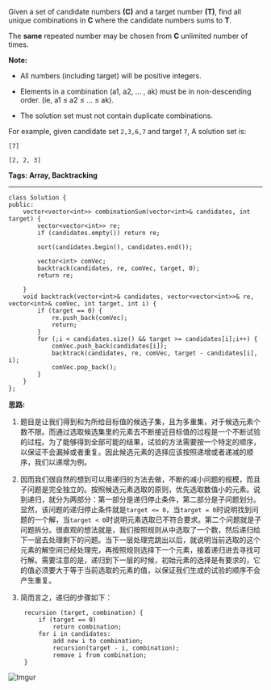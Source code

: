 Given a set of candidate numbers **(C)** and a target number **(T)**, find all unique combinations in **C** where the candidate numbers sums to **T**.

The **same** repeated number may be chosen from **C** unlimited number of times.

**Note:**

- All numbers (including target) will be positive integers.

- Elements in a combination (a1, a2, … , ak) must be in non-descending order. (ie, a1 ≤ a2 ≤ … ≤ ak).

- The solution set must not contain duplicate combinations.


For example, given candidate set `2,3,6,7` and target `7`, 
A solution set is: 

`[7] `

`[2, 2, 3]`

**Tags: Array, Backtracking**

----------
    
    class Solution {
    public:
    	vector<vector<int>> combinationSum(vector<int>& candidates, int target) {
    		vector<vector<int>> re;
    		if (candidates.empty()) return re;
    
    		sort(candidates.begin(), candidates.end());
    
    		vector<int> comVec;
    		backtrack(candidates, re, comVec, target, 0);
    		return re;
    
    	}
    	void backtrack(vector<int>& candidates, vector<vector<int>>& re, vector<int>& comVec, int target, int i) {
    		if (target == 0) {
    			re.push_back(comVec);
    			return;
    		}
    		for (;i < candidates.size() && target >= candidates[i];i++) {
    			comVec.push_back(candidates[i]);
    			backtrack(candidates, re, comVec, target - candidates[i], i);
    			comVec.pop_back();
    		}
    	}
    };


**思路:**

1. 题目是让我们得到和为所给目标值的候选子集，且为多重集，对于候选元素个数不限。而通过选取候选集里的元素去不断接近目标值的过程是一个不断试验的过程。为了能够得到全部可能的结果，试验的方法需要按一个特定的顺序，以保证不会漏掉或者重复。因此候选元素的选择应该按照递增或者递减的顺序，我们以递增为例。
2. 因而我们很自然的想到可以用递归的方法去做，不断的减小问题的规模，而且子问题是完全独立的。按照候选元素选取的原则，优先选取数值小的元素。说到递归，就分为两部分：第一部分是递归停止条件，第二部分是子问题划分。显然，该问题的递归停止条件就是`target <= 0`，当`target = 0`时说明找到问题的一个解，当`target < 0`时说明元素选取已不符合要求。第二个问题就是子问题拆分。很直观的想法就是，我们按照规则从中选取了一个数，然后递归给下一层去处理剩下的问题。当下一层处理完跳出以后，就说明当前选取的这个元素的解空间已经处理完，再按照规则选择下一个元素，接着递归进去寻找可行解。需要注意的是，递归到下一层的时候，初始元素的选择是有要求的，它的值必须要大于等于当前选取的元素的值，以保证我们生成的试验的顺序不会产生重复。
3. 简而言之，递归的步骤如下：

	    recursion (target, combination) {
    		if (target == 0)
    			return combination;
    		for i in candidates:
    			add new i to combination;
				recursion(target - i, combination);
				remove i from combination;
    	}




![Imgur](http://i.imgur.com/NRmzJJz.png)

